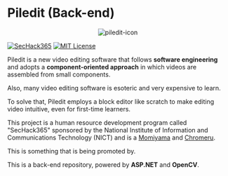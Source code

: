 # Piledit (Back-end)
<div align="center">
<img src="logo.png" alt="piledit-icon" title="piledit-icon">
</div>

[![SecHack365](https://img.shields.io/badge/SecHack365-2020-ffd700.svg)](https://sechack365.nict.go.jp/)
[![MIT License](http://img.shields.io/badge/license-MIT-blue.svg?style=flat)](LICENSE)

Piledit is a new video editing software that follows **software engineering** and adopts a **component-oriented approach** in which videos are assembled from small components.  

Also, many video editing software is esoteric and very expensive to learn.

To solve that, Piledit employs a block editor like scratch to make editing video intuitive, even for first-time learners.  

This project is a human resource development program called "SecHack365" sponsored by the National Institute of Information and Communications Technology (NICT) and is a [Momiyama](https://www.twitter.com/momeemt) and [Chromeru](https://www.twitter.com/@chromeru0312).  

This is something that is being promoted by.  

This is a back-end repository, powered by **ASP.NET** and **OpenCV**.  